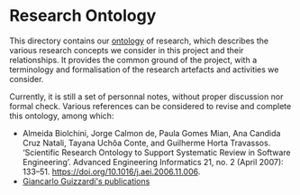 # Research Ontology

This directory contains our [ontology](https://en.wikipedia.org/wiki/Ontology_(information_science)) of research, which describes the various research concepts we consider in this project and their relationships.
It provides the common ground of the project, with a terminology and formalisation of the research artefacts and activities we consider.

Currently, it is still a set of personnal notes, without proper discussion nor formal check.
Various references can be considered to revise and complete this ontology, among which:
- Almeida Biolchini, Jorge Calmon de, Paula Gomes Mian, Ana Candida Cruz Natali, Tayana Uchôa Conte, and Guilherme Horta Travassos. ‘Scientific Research Ontology to Support Systematic Review in Software Engineering’. Advanced Engineering Informatics 21, no. 2 (April 2007): 133–51. https://doi.org/10.1016/j.aei.2006.11.006.
- [Giancarlo Guizzardi's publications](https://inf.ufes.br/~gguizzardi/Education.htm)
